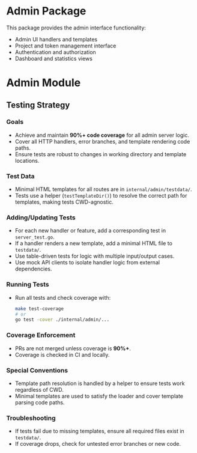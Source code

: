 # Admin Package

This package provides the admin interface functionality:

- Admin UI handlers and templates
- Project and token management interface
- Authentication and authorization
- Dashboard and statistics views

# Admin Module

## Testing Strategy

### Goals
- Achieve and maintain **90%+ code coverage** for all admin server logic.
- Cover all HTTP handlers, error branches, and template rendering code paths.
- Ensure tests are robust to changes in working directory and template locations.

### Test Data
- Minimal HTML templates for all routes are in `internal/admin/testdata/`.
- Tests use a helper (`testTemplateDir()`) to resolve the correct path for templates, making tests CWD-agnostic.

### Adding/Updating Tests
- For each new handler or feature, add a corresponding test in `server_test.go`.
- If a handler renders a new template, add a minimal HTML file to `testdata/`.
- Use table-driven tests for logic with multiple input/output cases.
- Use mock API clients to isolate handler logic from external dependencies.

### Running Tests
- Run all tests and check coverage with:
  ```sh
  make test-coverage
  # or
  go test -cover ./internal/admin/...
  ```

### Coverage Enforcement
- PRs are not merged unless coverage is **90%+**.
- Coverage is checked in CI and locally.

### Special Conventions
- Template path resolution is handled by a helper to ensure tests work regardless of CWD.
- Minimal templates are used to satisfy the loader and cover template parsing code paths.

### Troubleshooting
- If tests fail due to missing templates, ensure all required files exist in `testdata/`.
- If coverage drops, check for untested error branches or new code.
